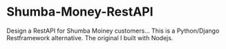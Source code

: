 # Shumba-Money-RestAPI
Design a RestAPI for Shumba Moiney customers... This is a Python/Django Restframework alternative. The original I built with Nodejs.
